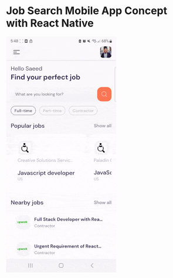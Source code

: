 # Job Search Mobile App Concept with React Native

![React Native Job Search Mobile App](https://github.com/SaeedRafay/job-search-mobileapp/blob/main/react-native-job-search-mobileapp-preview.gif "Job Search Mobile App with React Native")

